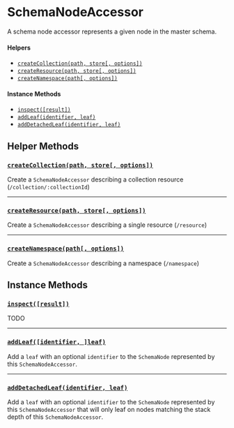 # SchemaNodeAccessor

A schema node accessor represents a given node in the master schema.


#### Helpers

- [`createCollection(path, store[, options])`](#helper-createCollection.md)
- [`createResource(path, store[, options])`](#helper-createResource.md)
- [`createNamespace(path[, options])`](#helper-createNamespace.md)

#### Instance Methods

- [`inspect([result])`](#static-inspect)
- [`addLeaf(identifier, leaf)`](#static-addLeaf)
- [`addDetachedLeaf(identifier, leaf)`](#static-addDetachedLeaf)


## Helper Methods

### <a id='helper-createCollection'></a>[`createCollection(path, store[, options])`](#helper-createCollection)

Create a `SchemaNodeAccessor` describing a collection resource (`/collection/:collectionId`)

---

### <a id='helper-createResource'></a>[`createResource(path, store[, options])`](#helper-createResource)

Create a `SchemaNodeAccessor` describing a single resource (`/resource`)

---

### <a id='helper-createNamespace'></a>[`createNamespace(path[, options])`](#helper-createNamespace)

Create a `SchemaNodeAccessor` describing a namespace (`/namespace`)


## Instance Methods

### <a id='static-inspect'></a>[`inspect([result])`](#static-inspect)

TODO

---

### <a id='static-addLeaf'></a>[`addLeaf([identifier, ]leaf)`](#static-addLeaf)

Add a `leaf` with an optional `identifier` to the `SchemaNode` represented by this `SchemaNodeAccessor`.

---

### <a id='static-addDetachedLeaf'></a>[`addDetachedLeaf(identifier, leaf)`](#static-addDetachedLeaf)

Add a `leaf` with an optional `identifier` to the `SchemaNode` represented by this `SchemaNodeAccessor` that will only leaf on nodes matching the stack depth of this `SchemaNodeAccessor`.
